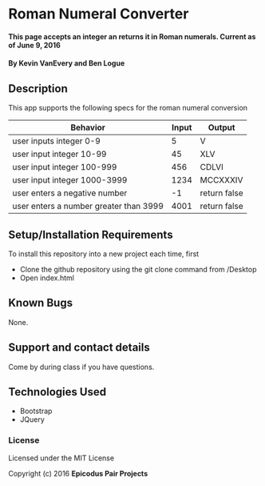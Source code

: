 # Roman Numeral Converter

#### This page accepts an integer an returns it in Roman numerals. Current as of June 9, 2016

#### By Kevin VanEvery and Ben Logue

## Description

This app supports the following specs for the roman numeral conversion

|Behavior    |Input   |Output   |
|---|---|---|
|user inputs integer 0-9  |5  |V  |
|user input integer 10-99 |45  |XLV  |
|user input integer 100-999 |456  |CDLVI  |
|user input integer 1000-3999  |1234  |MCCXXXIV   |
|user enters a negative number  | -1  |return false  |
|user enters a number greater than 3999   |4001  |return false  |

## Setup/Installation Requirements

To install this repository into a new project each time, first

* Clone the github repository using the git clone command from /Desktop
* Open index.html

## Known Bugs

None.  

## Support and contact details

Come by during class if you have questions.

## Technologies Used

* Bootstrap
* JQuery

### License

Licensed under the MIT License

Copyright (c) 2016 **Epicodus Pair Projects**
